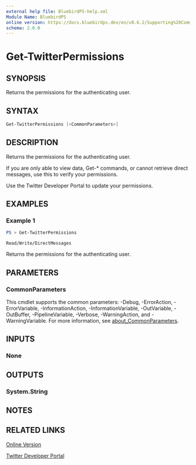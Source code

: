 ```yaml
---
external help file: BluebirdPS-help.xml
Module Name: BluebirdPS
online version: https://docs.bluebirdps.dev/en/v0.6.2/Supporting%20Commands/Get-TwitterPermissions
schema: 2.0.0
---
```


# Get-TwitterPermissions

## SYNOPSIS

Returns the permissions for the authenticating user.

## SYNTAX

```powershell
Get-TwitterPermissions [<CommonParameters>]
```

## DESCRIPTION

Returns the permissions for the authenticating user.

If you are only able to view data, Get-* commands, or cannot retrieve direct messages, use this to verify your permissions.

Use the Twitter Developer Portal to update your permissions.

## EXAMPLES

### Example 1

```powershell
PS > Get-TwitterPermissions
```

```text
Read/Write/DirectMessages
```

Returns the permissions for the authenticating user.

## PARAMETERS

### CommonParameters

This cmdlet supports the common parameters: -Debug, -ErrorAction, -ErrorVariable, -InformationAction, -InformationVariable, -OutVariable, -OutBuffer, -PipelineVariable, -Verbose, -WarningAction, and -WarningVariable. For more information, see [about_CommonParameters](http://go.microsoft.com/fwlink/?LinkID=113216).

## INPUTS

### None

## OUTPUTS

### System.String

## NOTES

## RELATED LINKS

[Online Version](https://docs.bluebirdps.dev/en/v0.6.2/Supporting%20Commands/Get-TwitterPermissions)

[Twitter Developer Portal](https://developer.twitter.com/en/portal/dashboard)
